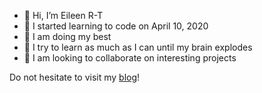 - 👋 Hi, I’m Eileen R-T
- 👀 I started learning to code on April 10, 2020
- 🎇 I am doing my best 
- 🌱 I try to learn as much as I can until my brain explodes
- 💞️ I am looking to collaborate on interesting projects

Do not hesitate to visit my [blog](https://eileenert.github.io/blog/)!
